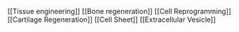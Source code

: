 [[Tissue engineering]]
[[Bone regeneration]]
[[Cell Reprogramming]]
[[Cartilage Regeneration]]
[[Cell Sheet]]
[[Extracellular Vesicle]]
